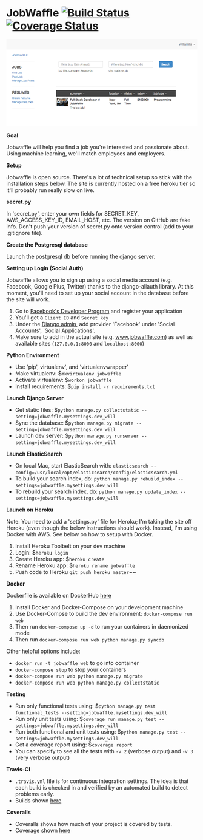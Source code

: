 JobWaffle  [![Build Status](https://travis-ci.org/WilliamQLiu/job-waffle.svg?branch=master)](https://travis-ci.org/WilliamQLiu/job-waffle)  [![Coverage Status](https://coveralls.io/repos/WilliamQLiu/job-waffle/badge.svg?branch=master)](https://coveralls.io/r/WilliamQLiu/job-waffle?branch=master)
======

![Prototype](https://github.com/WilliamQLiu/job-waffle/blob/master/docs/search.png "Prototype")


**Goal**

Jobwaffle will help you find a job you're interested and passionate about.  Using machine learning, we'll match employees and employers.

**Setup**

Jobwaffle is open source.  There's a lot of technical setup so stick with the installation steps below.  The site is currently hosted on a free heroku tier so it'll probably run really slow on live.


**secret.py**

In 'secret.py', enter your own fields for SECRET_KEY, AWS_ACCESS_KEY_ID, EMAIL_HOST, etc.  The version on GitHub are fake info.  Don't push your version of secret.py onto version control (add to your .gitignore file).


**Create the Postgresql database**

Launch the postgresql db before running the django server.


**Setting up Login (Social Auth)**

Jobwaffle allows you to sign up using a social media account (e.g. Facebook, Google Plus, Twitter) thanks to the django-allauth library.  At this moment, you'll need to set up your social account in the database before the site will work.

1. Go to [Facebook's Developer Program](https://developers.facebook.com/apps/) and register your application
2. You'll get a `Client ID` and `Secret key`
3. Under the [Django admin](http://localhost:8000/admin/socialaccount/socialapp/add/), add provider 'Facebook' under 'Social Accounts', 'Social Applications'.
4. Make sure to add in the actual site (e.g. www.jobwaffle.com) as well as available sites (`127.0.0.1:8000` and `localhost:8000`)


**Python Environment**

*  Use 'pip', virtualenv', and 'virtualenvwrapper'
*  Make virtualenv: $`mkvirtualenv jobwaffle`
*  Activate virtualenv: $`workon jobwaffle`
*  Install requirements: $`pip install -r requirements.txt`


**Launch Django Server**

*  Get static files: $`python manage.py collectstatic --setting=jobwaffle.mysettings.dev_will`
*  Sync the database: $`python manage.py migrate --setting=jobwaffle.mysettings.dev_will`
*  Launch dev server: $`python manage.py runserver --setting=jobwaffle.mysettings.dev_will`


**Launch ElasticSearch**

*  On local Mac, start ElasticSearch with: `elasticsearch --config=/usr/local/opt/elasticsearch/config/elasticsearch.yml`
*  To build your search index, do: `python manage.py rebuild_index --settings=jobwaffle.mysettings.dev_will`
*  To rebuild your search index, do: `python manage.py update_index --settings=jobwaffle.mysettings.dev_will`


**Launch on Heroku**

Note: You need to add a 'settings.py' file for Heroku; I'm taking the site off Heroku (even though the below instructions should work).  Instead, I'm using Docker with AWS.  See below on how to setup with Docker.

1. Install Heroku Toolbelt on your dev machine
2. Login: $`heroku login`
3. Create Heroku app: $`heroku create`
4. Rename Heroku app: $`heroku rename jobwaffle`
5. Push code to Heroku `git push heroku master`~~


**Docker**

Dockerfile is available on DockerHub [here](https://registry.hub.docker.com/u/williamqliu/job-waffle/dockerfile/)

1. Install Docker and Docker-Compose on your development machine
2. Use Docker-Compse to build the dev environment:  `docker-compose run web`
3. Then run `docker-compose up -d` to run your containers in daemonized mode
4. Then run `docker-compose run web python manage.py syncdb`

Other helpful options include:
*  `docker run -t jobwaffle_web` to go into container
*  `docker-compose stop` to stop your containers
*  `docker-compose run web python manage.py migrate`
*  `docker-compose run web python manage.py collectstatic`

**Testing**

* Run only functional tests using: $`python manage.py test functional_tests --setting=jobwaffle.mysettings.dev_will`
* Run only unit tests using: $`coverage run manage.py test --settings=jobwaffle.mysettings.dev_will`
* Run both functional and unit tests using: $`python manage.py test --settings=jobwaffle.mysettings.dev_will`
* Get a coverage report using: $`coverage report`
* You can specify to see all the tests with `-v 2` (verbose output) and `-v 3` (very verbose output)


**Travis-CI**

*  `.travis.yml` file is for continuous integration settings.  The idea is that each build is checked in and verified by an automated build to detect problems early.  
*  Builds shown [here](https://travis-ci.org/WilliamQLiu/job-waffle)


**Coveralls**

*  Coveralls shows how much of your project is covered by tests.  
*  Coverage shown [here](https://coveralls.io/r/WilliamQLiu/job-waffle)


